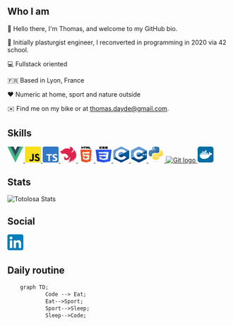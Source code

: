 ## Who I am

👋  Hello there, I'm Thomas, and welcome to my GitHub bio.

💼  Initially plasturgist engineer, I reconverted in programming in 2020 via 42 school.

💻  Fullstack oriented

🇫🇷  Based in Lyon, France

❤️  Numeric at home, sport and nature outside

✉️  Find me on my bike or at [thomas.dayde@gmail.com](mailto:thomas.dayde@gmail.com).

## Skills

<div align="left">
    <a href="https://vuejs.org/guide/introduction.html" target="_blank">
        <img src="./img/vuejs_logo.svg" width="36" height="36" alt="VueJS logo" />
    </a>
    <a href="https://developer.mozilla.org/en-US/docs/Web/JavaScript" target="_blank">
        <img src="./img/js_logo.svg" width="36" height="36" alt="Javascript logo" />
    </a>
    <a href="https://www.typescriptlang.org/" target="_blank">
        <img src="./img/ts_logo.svg" width="36" height="36" alt="Typescript logo" />
    </a>
    <a href="https://nestjs.com/" target="_blank">
        <img src="./img/nestjs_logo.svg" width="36" height="36" alt="NestJS logo" />
    </a>
    <a href="https://developer.mozilla.org/en-US/docs/Web/HTML#:~:text=HTML%20signifie%20%C2%AB%20HyperText%20Markup%20Language,page%20web%20et%20sa%20structure." target="_blank">
        <img src="./img/HTML5_logo.svg" width="36" height="36" alt="HTML5 logo" />
    </a>
    <a href="https://developer.mozilla.org/en-US/docs/Web/CSS" target="_blank">
        <img src="./img/CSS3_logo.svg" width="36" height="36" alt="CSS3 logo" />
    </a>
    <a href="https://en.cppreference.com/w/c/language" target="_blank">
        <img src="./img/c_logo.svg" width="36" height="36" alt="C logo" />
    </a>
    <a href="https://en.cppreference.com/w/" target="_blank">
        <img src="./img/cplusplus_logo.svg" width="36" height="36" alt="C++ logo" />
    </a>
    <a href="https://www.python.org/" target="_blank">
        <img src="./img/python_logo.svg" width="36" height="36" alt="Python logo" />
    </a>
    <a href="https://git-scm.com/" target="_blank">
        <img src="https://git-scm.com/images/logos/downloads/Git-Icon-1788C.svg" width="36" height="36" alt="Git logo"/>
    </a>
    <a href="https://www.docker.com/" target="_blank">
        <img src="./img/docker_logo.svg" width="36" height="36" alt="Docker logo" />
    </a>
</div>


## Stats

![Totolosa Stats](https://github-readme-stats.vercel.app/api?username=Totolosa)

## Social

<div align="left">
    <a href="https://www.linkedin.com/in/thomas--dayde/" target="_blank">
        <img src="./img/linkedin_logo.svg" width="36" height="36" alt="Linkedin link" />
    </a>
</div>

## Daily routine

```mermaid
    graph TD;
            Code --> Eat;
            Eat-->Sport;
            Sport-->Sleep;
            Sleep-->Code;
```
